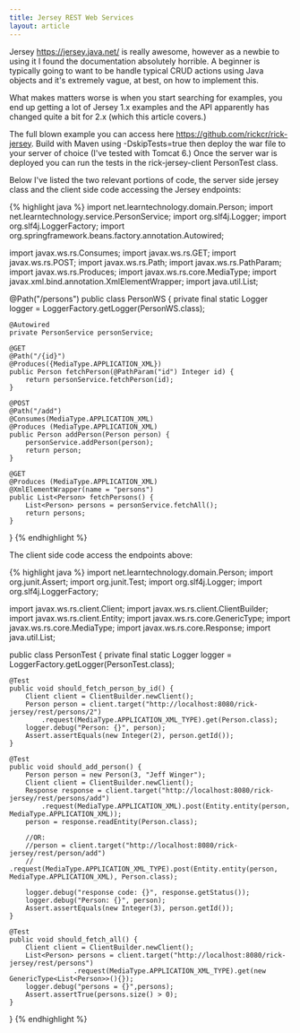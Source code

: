 ```yaml
---
title: Jersey REST Web Services
layout: article
---
```

Jersey https://jersey.java.net/ is really awesome, however as a newbie to using it I found the documentation absolutely horrible.
A beginner is typically going to want to be handle typical CRUD actions using Java objects and it's extremely vague, at best, on
how to implement this.

What makes matters worse is when you start searching for examples, you end up getting a lot of Jersey 1.x examples and the API apparently
has changed quite a bit for 2.x (which this article covers.)

The full blown example you can access here https://github.com/rickcr/rick-jersey. Build with Maven using -DskipTests=true then deploy the war file to your
server of choice (I've tested with Tomcat 6.) Once the server war is deployed you can run the tests in the rick-jersey-client PersonTest class.

Below I've listed the two relevant portions of code, the server side jersey class and the client side code accessing the Jersey endpoints:

{% highlight java %}
import net.learntechnology.domain.Person;
import net.learntechnology.service.PersonService;
import org.slf4j.Logger;
import org.slf4j.LoggerFactory;
import org.springframework.beans.factory.annotation.Autowired;

import javax.ws.rs.Consumes;
import javax.ws.rs.GET;
import javax.ws.rs.POST;
import javax.ws.rs.Path;
import javax.ws.rs.PathParam;
import javax.ws.rs.Produces;
import javax.ws.rs.core.MediaType;
import javax.xml.bind.annotation.XmlElementWrapper;
import java.util.List;

@Path("/persons")
public class PersonWS {
	private final static Logger logger = LoggerFactory.getLogger(PersonWS.class);

	@Autowired
	private PersonService personService;

	@GET
	@Path("/{id}")
	@Produces({MediaType.APPLICATION_XML})
	public Person fetchPerson(@PathParam("id") Integer id) {
		return personService.fetchPerson(id);
	}

	@POST
	@Path("/add")
	@Consumes(MediaType.APPLICATION_XML)
	@Produces (MediaType.APPLICATION_XML)
	public Person addPerson(Person person) {
		personService.addPerson(person);
		return person;
	}

	@GET
	@Produces (MediaType.APPLICATION_XML)
	@XmlElementWrapper(name = "persons")
	public List<Person> fetchPersons() {
		List<Person> persons = personService.fetchAll();
		return persons;
	}

}
{% endhighlight %}


The client side code access the endpoints above:

{% highlight java %}
import net.learntechnology.domain.Person;
import org.junit.Assert;
import org.junit.Test;
import org.slf4j.Logger;
import org.slf4j.LoggerFactory;

import javax.ws.rs.client.Client;
import javax.ws.rs.client.ClientBuilder;
import javax.ws.rs.client.Entity;
import javax.ws.rs.core.GenericType;
import javax.ws.rs.core.MediaType;
import javax.ws.rs.core.Response;
import java.util.List;

public class PersonTest {
	private final static Logger logger = LoggerFactory.getLogger(PersonTest.class);

	@Test
	public void should_fetch_person_by_id() {
		Client client = ClientBuilder.newClient();
		Person person = client.target("http://localhost:8080/rick-jersey/rest/persons/2")
			.request(MediaType.APPLICATION_XML_TYPE).get(Person.class);
		logger.debug("Person: {}", person);
		Assert.assertEquals(new Integer(2), person.getId());
	}

	@Test
	public void should_add_person() {
		Person person = new Person(3, "Jeff Winger");
		Client client = ClientBuilder.newClient();
		Response response = client.target("http://localhost:8080/rick-jersey/rest/persons/add")
			.request(MediaType.APPLICATION_XML).post(Entity.entity(person, MediaType.APPLICATION_XML));
		person = response.readEntity(Person.class);

		//OR:
		//person = client.target("http://localhost:8080/rick-jersey/rest/person/add")
		//	.request(MediaType.APPLICATION_XML_TYPE).post(Entity.entity(person, MediaType.APPLICATION_XML), Person.class);

		logger.debug("response code: {}", response.getStatus());
		logger.debug("Person: {}", person);
		Assert.assertEquals(new Integer(3), person.getId());
	}

	@Test
	public void should_fetch_all() {
		Client client = ClientBuilder.newClient();
		List<Person> persons = client.target("http://localhost:8080/rick-jersey/rest/persons")
					.request(MediaType.APPLICATION_XML_TYPE).get(new GenericType<List<Person>>(){});
		logger.debug("persons = {}",persons);
		Assert.assertTrue(persons.size() > 0);
	}

}
{% endhighlight %}